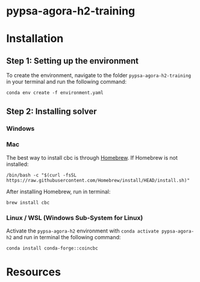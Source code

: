 # pypsa-agora-h2-training

# Installation

## Step 1: Setting up the environment

To create the environment, navigate to the folder `pypsa-agora-h2-training` in your terminal and run the following command:

```
conda env create -f environment.yaml
```

## Step 2: Installing solver 

### Windows
### Mac

<!-- ```
$ sudo xcodebuild -license accept
$ brew tap coin-or-tools/coinor
$ brew install coin-or-tools/coinor/cbc
``` -->

The best way to install cbc is through [Homebrew](https://brew.sh/). If Homebrew is not installed:
```
/bin/bash -c "$(curl -fsSL https://raw.githubusercontent.com/Homebrew/install/HEAD/install.sh)"
```
After installing Homebrew, run in terminal:
```
brew install cbc
```

### Linux / WSL (Windows Sub-System for Linux) 

Activate the `pypsa-agora-h2` environment with `conda activate pypsa-agora-h2` and run in terminal the following command:

```
conda install conda-forge::coincbc
```

# Resources
